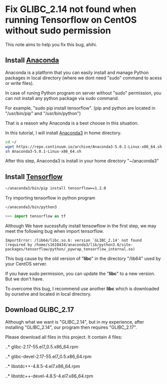 # Fix GLIBC_2.14 not found when running Tensorflow on CentOS without sudo permission
This note aims to help you fix this bug, ahihi.

## Install [Anaconda](https://www.anaconda.com)
Anaconda is a platform that you can easily install and manage Python packages in local directory (where we dont need "sudo" command to acess or write files).

In case of runing Python program on server without "sudo" permission, you can not install any python package via sudo command.

For example, "sudo pip install tensorflow". (pip and python are located in "/usr/bin/pip" and "/usr/bin/python")

That is a reason why Anaconda is a best choose in this situation.

In this tutorial, I will install [Anaconda3](https://www.anaconda.com/download/#linux) in home directory.

```bash
cd ~/
wget https://repo.continuum.io/archive/Anaconda3-5.0.1-Linux-x86_64.sh
sh Anaconda3-5.0.1-Linux-x86_64.sh
```

After this step, Anaconda3 is install in your home directory "~/anaconda3"

## Install [Tensorflow](https://www.tensorflow.org/)
```bash
~/anaconda3/bin/pip install tensorflow==1.2.0
```

Try importing tensorflow in python program
```bash
~/anaconda3/bin/python3
```

```python
>>> import tensorflow as tf
```
Although We have sucessfully install tensowflow in the first step, we may meet the following bug when import tensorflow.

```
ImportError: /lib64/libc.so.6: version `GLIBC_2.14' not found (required by /home/s1610434/anaconda3/lib/python3.6/site-packages/tensorflow/python/_pywrap_tensorflow_internal.so)
```

This bug cause by the old version of "**libc**" in the directory "/lib64" used by your CentOS server.

If you have sudo permission, you can update the "**libc**" to a new version. But we don't have.

To overcome this bug, I recommend use another **libc** which is downloaded by ourselve and located in local directory.

## Download GLIBC_2.17

Although what we want is "GLIBC_2.14", but in my experience, after installing "GLIBC_2.14", our program then requires "GLIBC_2.17".

Please download all files in this project. It contain 4 files:

..* glibc-2.17-55.el7_0.5.x86_64.rpm

..* glibc-devel-2.17-55.el7_0.5.x86_64.rpm

..* libstdc++-4.8.5-4.el7.x86_64.rpm

..* libstdc++-devel-4.8.5-4.el7.x86_64.rpm



